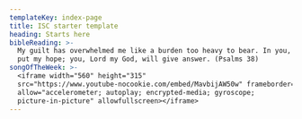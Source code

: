 ```yaml
---
templateKey: index-page
title: ISC starter template
heading: Starts here
bibleReading: >-
  My guilt has overwhelmed me like a burden too heavy to bear. In you, Lord, I
  put my hope; you, Lord my God, will give answer. (Psalms 38)
songOfTheWeek: >-
  <iframe width="560" height="315"
  src="https://www.youtube-nocookie.com/embed/MavbijAW50w" frameborder="0"
  allow="accelerometer; autoplay; encrypted-media; gyroscope;
  picture-in-picture" allowfullscreen></iframe>
---
```


